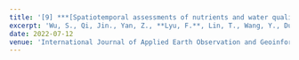 ```yaml
---
title: '[9] ***[Spatiotemporal assessments of nutrients and water quality in coastal areas using remote sensing and a spatiotemporal deep learning model](https://www.sciencedirect.com/science/article/pii/S1569843222000991)***'
excerpt: 'Wu, S., Qi, Jin., Yan, Z., **Lyu, F.**, Lin, T., Wang, Y., Du, Z. (2022). Spatiotemporal assessments of nutrients and water quality in coastal areas using remote sensing and a spatiotemporal deep learning model. *International Journal of Applied Earth Observation and Geoinformation* Volume 112, 2022, 102897, ISSN 1569-8432, https://doi.org/10.1016/j.jag.2022.102897'
date: 2022-07-12
venue: 'International Journal of Applied Earth Observation and Geoinformation'
---
```

